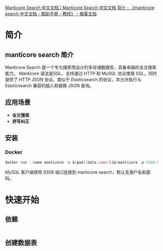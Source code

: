 [Manticore Search 中文文档 | Manticore Search 中文文档](https://vergil-lai.gitbook.io/manticoresearch-manual-zh)
[简介 - 《manticore search 中文文档 - 帮助手册 - 教程》 - 极客文档](https://geekdaxue.co/read/manticore-search/introduce)
# 简介
## manticore search 简介
Manticore Search 是一个专为搜索而设计的多存储数据库，具备卓越的全文搜索能力。
Manticore 语法是SQL，支持通过 HTTP 和 MySQL 协议使用 SQL。同时提供了 HTTP JSON 协议，类似于 Elasticsearch 的协议，并允许执行与 Elasticsearch 兼容的插入和替换 JSON 查询。
## 应用场景
- **全文搜索**
- **拼写纠正**
## 安装
### Docker
```java
docker run --name manticore -v $(pwd)/data:/var/lib/manticore -p 9306:9306 -p 9308:9308 -d manticoresearch/manticore
```
MySQL 客户端使用 9306 端口连接到 manticore search，默认无用户名和密码。
# 快速开始
## 依赖
```xml
```
## 创建数据表
```

```